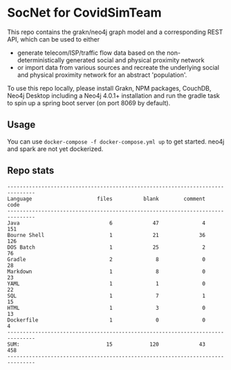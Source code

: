 # SocNet for CovidSimTeam

This repo contains the grakn/neo4j graph model and a corresponding REST API, which can be used to either 

- generate telecom/ISP/traffic flow data based on the non-deterministically generated social and physical proximity network
- or import data from various sources and recreate the underlying social and physical proximity network for an abstract 'population'. 


To use this repo locally, please install Grakn, NPM packages, CouchDB, Neo4j Desktop including a Neo4j 4.0.1+ installation and run the gradle task to 
spin up a spring boot server (on port 8069 by default).

## Usage

You can use `docker-compose -f docker-compose.yml up` to get started. neo4j and spark are not yet dockerized.

## Repo stats

```
-------------------------------------------------------------------------------
Language                     files          blank        comment           code
-------------------------------------------------------------------------------
Java                             6             47              4            151
Bourne Shell                     1             21             36            126
DOS Batch                        1             25              2             76
Gradle                           2              8              0             28
Markdown                         1              8              0             23
YAML                             1              1              0             22
SQL                              1              7              1             15
HTML                             1              3              0             13
Dockerfile                       1              0              0              4
-------------------------------------------------------------------------------
SUM:                            15            120             43            458
-------------------------------------------------------------------------------

```
